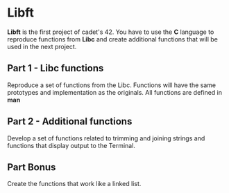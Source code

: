 # Libft
**Libft** is the first project of cadet's 42. You have to use the **C** language to reproduce functions from **Libc** and create additional functions that will be used in the next project.

## Part 1 - Libc functions
Reproduce a set of functions from the Libc. Functions will have the same prototypes and implementation as the originals. All functions are defined in **man**

## Part 2 - Additional functions
Develop a set of functions related to trimming and joining strings and functions that display output to the Terminal.

## Part Bonus
Create the functions that work like a linked list.
